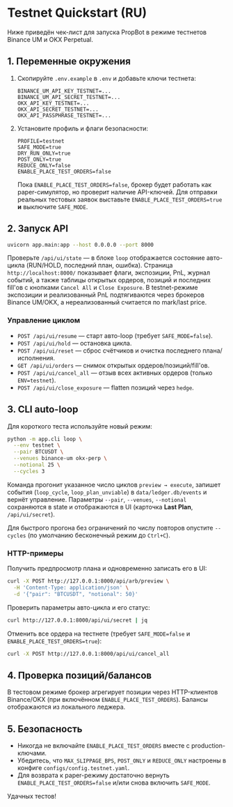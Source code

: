 # Testnet Quickstart (RU)

Ниже приведён чек-лист для запуска PropBot в режиме тестнетов Binance UM и OKX Perpetual.

## 1. Переменные окружения

1. Скопируйте `.env.example` в `.env` и добавьте ключи тестнета:

   ```dotenv
   BINANCE_UM_API_KEY_TESTNET=...
   BINANCE_UM_API_SECRET_TESTNET=...
   OKX_API_KEY_TESTNET=...
   OKX_API_SECRET_TESTNET=...
   OKX_API_PASSPHRASE_TESTNET=...
   ```

2. Установите профиль и флаги безопасности:

   ```dotenv
   PROFILE=testnet
   SAFE_MODE=true
   DRY_RUN_ONLY=true
   POST_ONLY=true
   REDUCE_ONLY=false
   ENABLE_PLACE_TEST_ORDERS=false
   ```

   Пока `ENABLE_PLACE_TEST_ORDERS=false`, брокер будет работать как paper-симулятор, но проверит наличие API-ключей. Для отправки реальных тестовых заявок выставьте `ENABLE_PLACE_TEST_ORDERS=true` **и** выключите `SAFE_MODE`.

## 2. Запуск API

```bash
uvicorn app.main:app --host 0.0.0.0 --port 8000
```

Проверьте `/api/ui/state` — в блоке `loop` отображается состояние авто-цикла (RUN/HOLD, последний план, ошибка). Страница `http://localhost:8000/` показывает флаги, экспозиции, PnL, журнал событий, а также таблицы открытых ордеров, позиций и последних fill'ов с кнопками `Cancel All` и `Close Exposure`. В testnet-режиме экспозиции и реализованный PnL подтягиваются через брокеров Binance UM/OKX, а нереализованный считается по mark/last price.

### Управление циклом

- `POST /api/ui/resume` — старт авто-loop (требует `SAFE_MODE=false`).
- `POST /api/ui/hold` — остановка цикла.
- `POST /api/ui/reset` — сброс счётчиков и очистка последнего плана/исполнения.
- `GET /api/ui/orders` — снимок открытых ордеров/позиций/fill'ов.
- `POST /api/ui/cancel_all` — отзыв всех активных ордеров (только `ENV=testnet`).
- `POST /api/ui/close_exposure` — flatten позиций через `hedge`.

## 3. CLI auto-loop

Для короткого теста используйте новый режим:

```bash
python -m app.cli loop \
  --env testnet \
  --pair BTCUSDT \
  --venues binance-um okx-perp \
  --notional 25 \
  --cycles 3
```

Команда прогонит указанное число циклов `preview → execute`, запишет события (`loop_cycle`, `loop_plan_unviable`) в `data/ledger.db/events` и вернёт управление. Параметры `--pair`, `--venues`, `--notional` сохраняются в state и отображаются в UI (карточка **Last Plan**, `/api/ui/secret`).

Для быстрого прогона без ограничений по числу повторов опустите `--cycles` (по умолчанию бесконечный режим до `Ctrl+C`).

### HTTP-примеры

Получить предпросмотр плана и одновременно записать его в UI:

```bash
curl -X POST http://127.0.0.1:8000/api/arb/preview \
  -H 'Content-Type: application/json' \
  -d '{"pair": "BTCUSDT", "notional": 50}'
```

Проверить параметры авто-цикла и его статус:

```bash
curl http://127.0.0.1:8000/api/ui/secret | jq
```

Отменить все ордера на тестнете (требует `SAFE_MODE=false` и `ENABLE_PLACE_TEST_ORDERS=true`):

```bash
curl -X POST http://127.0.0.1:8000/api/ui/cancel_all
```

## 4. Проверка позиций/балансов

В тестовом режиме брокер агрегирует позиции через HTTP-клиентов Binance/OKX (при включённом `ENABLE_PLACE_TEST_ORDERS`). Балансы отображаются из локального леджера.

## 5. Безопасность

- Никогда не включайте `ENABLE_PLACE_TEST_ORDERS` вместе с production-ключами.
- Убедитесь, что `MAX_SLIPPAGE_BPS`, `POST_ONLY` и `REDUCE_ONLY` настроены в конфиге `configs/config.testnet.yaml`.
- Для возврата к paper-режиму достаточно вернуть `ENABLE_PLACE_TEST_ORDERS=false` и/или снова включить `SAFE_MODE`.

Удачных тестов!
